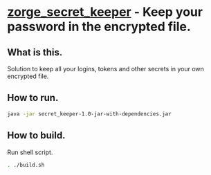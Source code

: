 # [zorge_secret_keeper](https://github.com/nar314/zorge_secret_keeper) - Keep your password in the encrypted file.

## What is this.

Solution to keep all your logins, tokens and other secrets in your own encrypted file.

## How to run.

```sh
java -jar secret_keeper-1.0-jar-with-dependencies.jar
```

## How to build.
Run shell script.

```sh
. ./build.sh
```

